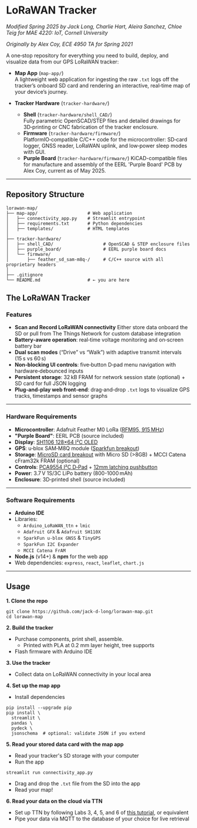 # LoRaWAN Tracker
*Modified Spring 2025 by Jack Long, Charlie Hart, Aleira Sanchez, Chloe Teig for MAE 4220: IoT, Cornell University*

*Originally by Alex Coy, ECE 4950 TA for Spring 2021*

A one‑stop repository for everything you need to build, deploy, and visualize data from our GPS LoRaWAN tracker:

- **Map App** (`map‑app/`)  
  A lightweight web application for ingesting the raw `.txt` logs off the tracker’s onboard SD card and rendering an interactive, real‑time map of your device’s journey.

- **Tracker Hardware** (`tracker‑hardware/`)  
  - **Shell** (`tracker‑hardware/shell_CAD/`)  
    Fully parametric OpenSCAD/STEP files and detailed drawings for 3D‑printing or CNC fabrication of the tracker enclosure.  
  - **Firmware** (`tracker‑hardware/firmware/`)  
    PlatformIO‑compatible C/C++ code for the microcontroller: SD‑card logger, GNSS reader, LoRaWAN uplink, and low‑power sleep modes with GUI.
  - **Purple Board** (`tracker‑hardware/firmware/`)
    KiCAD-compatible files for manufacture and assembly of the EERL 'Purple Board' PCB by Alex Coy, current as of May 2025. 
---

## Repository Structure

```plaintext
lorawan-map/
├── map-app/                   # Web application
│   ├── connectivity_app.py    # Streamlit entrypoint
│   ├── requirements.txt       # Python dependencies
│   ├── templates/             # HTML templates
│
├── tracker-hardware/          
│   ├── shell_CAD/                   # OpenSCAD & STEP enclosure files
│   ├── purple_board/                # EERL purple board docs
│   └── firmware/              
│       ├── feather_sd_sam-m8q-/     # C/C++ source with all proprietary headers
│
├── .gitignore                 
└── README.md                  # ← you are here

```

## The LoRaWAN Tracker 


###  Features

- **Scan and Record LoRaWAN connectivity** Either store data onboard the SD or pull from The Things Network for custom database integration
- **Battery‑aware operation**: real‑time voltage monitoring and on‑screen battery bar  
- **Dual scan modes** (“Drive” vs “Walk”) with adaptive transmit intervals (15 s vs 60 s)  
- **Non‑blocking UI controls**: five‑button D‑pad menu navigation with hardware‑debounced inputs  
- **Persistent storage**: 32 kB FRAM for network session state (optional) + SD card for full JSON logging  
- **Plug‑and‑play web front‑end**: drag‑and‑drop `.txt` logs to visualize GPS tracks, timestamps and sensor graphs  

---

###  Hardware Requirements

- **Microcontroller**: Adafruit Feather M0 LoRa ([RFM95, 915 MHz](https://www.adafruit.com/product/3178))  
- **"Purple Board"**: EERL PCB (source included)
- **Display**: [SH1106 128×64 I²C OLED](https://www.aliexpress.us/item/3256806846801359.html?src=google&pdp_npi=4%40dis%21USD%216.32%213.11%21%21%21%21%21%40%2112000039161970280%21ppc%21%21%21&src=google&albch=shopping&acnt=708-803-3821&isdl=y&slnk=&plac=&mtctp=&albbt=Google_7_shopping&aff_platform=google&aff_short_key=UneMJZVf&gclsrc=aw.ds&albagn=888888&ds_e_adid=&ds_e_matchtype=&ds_e_device=c&ds_e_network=x&ds_e_product_group_id=&ds_e_product_id=en3256806846801359&ds_e_product_merchant_id=5388525816&ds_e_product_country=US&ds_e_product_language=en&ds_e_product_channel=online&ds_e_product_store_id=&ds_url_v=2&albcp=20123152476&albag=&isSmbAutoCall=false&needSmbHouyi=false&gad_source=1&gad_campaignid=20127768206&gbraid=0AAAAAD6I-hE0CYYoGWDb82JdLxJdh6HZj&gclid=Cj0KCQjwrPHABhCIARIsAFW2XBMoG-_e8-ALzsrb52M93WnFTvrb6fn9T6qEIRYuo83KG5EKEKTS-N8aAq3UEALw_wcB&gatewayAdapt=glo2usa)
- **GPS**: u‑blox SAM‑M8Q module ([Sparkfun breakout](https://www.sparkfun.com/sparkfun-gps-breakout-chip-antenna-sam-m8q-qwiic.html))  
- **Storage**: [MicroSD card breakout](https://www.amazon.com/UMLIFE-Interface-Conversion-Compatible-Raspberry/dp/B0989SM146) with Micro SD (>8GB) + MCCI Catena cFram32k FRAM (optional)
- **Controls**: [PCA9554 I²C D‑Pad](https://www.sparkfun.com/sparkfun-qwiic-directional-pad.html) + [12mm latching pushbutton](https://www.amazon.com/Gebildet-Latcting-Lockable-Trumpet-Doorbell/dp/B07YDCJFZJ?source=ps-sl-shoppingads-lpcontext&ref_=fplfs&psc=1&smid=A86AD06S3OMVQ&gQT=0)
- **Power**: 3.7 V 1S/3C LiPo battery (800-1000 mAh)   
- **Enclosure**: 3D‑printed shell (source included)  


---

### Software Requirements

- **Arduino IDE**   
- Libraries:  
  - `Arduino_LoRaWAN_ttn` + `lmic`  
  - `Adafruit GFX` & `Adafruit SH110X`  
  - `SparkFun u‑blox GNSS` & `TinyGPS`  
  - `SparkFun I2C Expander`  
  - `MCCI Catena FrAM`  
- **Node.js** (v14+) & **npm** for the web app  
- Web dependencies: `express`, `react`, `leaflet`, `chart.js`

---

## Usage

**1. Clone the repo**
```
git clone https://github.com/jack-d-long/lorawan-map.git
cd lorawan-map
```

**2. Build the tracker**
- Purchase components, print shell, assemble.
  - Printed with PLA at 0.2 mm layer height, tree supports
- Flash firmware with Arduino IDE

**3. Use the tracker**
- Collect data on LoRaWAN connectivity in your local area

**4. Set up the map app**
- Install dependencies

```
pip install --upgrade pip
pip install \
  streamlit \
  pandas \
  pydeck \
  jsonschema  # optional: validate JSON if you extend
```

**5. Read your stored data card with the map app**
- Read your tracker's SD storage with your computer
- Run the app

```
streamlit run connectivity_app.py
```
- Drag and drop the `.txt` file from the SD into the app
- Read your map!



**6. Read your data on the cloud via TTN**

- Set up TTN by following Labs 3, 4, 5, and 6 of [this tutorial](https://pages.github.coecis.cornell.edu/LPWAN-Training/training-labs/lab3), or equivalent
- Pipe your data via MQTT to the database of your choice for live retrieval 

